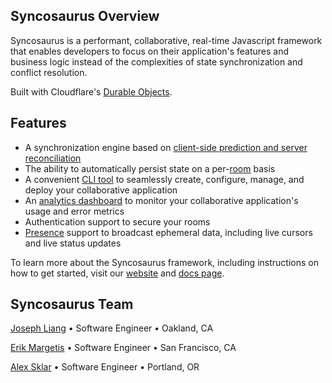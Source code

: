 ## Syncosaurus Overview

Syncosaurus is a performant, collaborative, real-time Javascript framework that enables developers to focus on their application's features and business logic instead of the complexities of state synchronization and conflict resolution.

Built with Cloudflare's [Durable Objects](https://developers.cloudflare.com/durable-objects/).

## Features

- A synchronization engine based on [client-side prediction and server reconciliation](https://gabrielgambetta.com/client-side-prediction-server-reconciliation.html)
- The ability to automatically persist state on a per-[room](https://syncosaurus.github.io/docs/category/core-concepts/rooms) basis
- A convenient [CLI tool](https://github.com/syncosaurus/syncosaurus-cli) to seamlessly create, configure, manage, and deploy your collaborative application
- An [analytics dashboard](https://github.com/syncosaurus/syncosaurus-dashboard) to monitor your collaborative application's usage and error metrics
- Authentication support to secure your rooms
- [Presence](https://syncosaurus.github.io/docs/category/core-concepts/presence) support to broadcast ephemeral data, including live cursors and live status updates

To learn more about the Syncosaurus framework, including instructions on how to get started, visit our [website](https://syncosaurus.github.io/) and [docs page](https://syncosaurus.github.io/docs).

## Syncosaurus Team

[Joseph Liang](https://jgoteam.github.io) • Software Engineer • Oakland, CA

[Erik Margetis](#) • Software Engineer • San Francisco, CA

[Alex Sklar](#) • Software Engineer • Portland, OR


